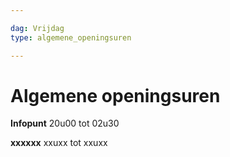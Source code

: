 ```yaml
---

dag: Vrijdag
type: algemene_openingsuren

---
```

# Algemene openingsuren

**Infopunt** 20u00 tot 02u30

**xxxxxx** xxuxx tot xxuxx
